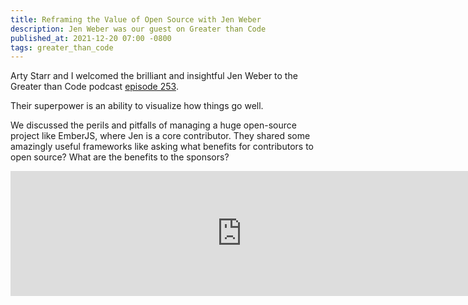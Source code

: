 ```yaml
---
title: Reframing the Value of Open Source with Jen Weber
description: Jen Weber was our guest on Greater than Code
published_at: 2021-12-20 07:00 -0800
tags: greater_than_code
---
```


Arty Starr and I welcomed the brilliant and insightful Jen Weber to the Greater
than Code podcast [episode 253](https://www.greaterthancode.com/reframing-the-value-of-open-source).

Their superpower is an ability to visualize how things go well.

We discussed the perils and pitfalls of managing a huge open-source project like
EmberJS, where Jen is a core contributor. They shared some amazingly useful
frameworks like asking what benefits for contributors to open source? What are
the benefits to the sponsors?

<iframe src="https://player.fireside.fm/v2/nERs6yQ-+ZujGiaxI?theme=dark" width="740" height="200" frameborder="0" scrolling="no"></iframe>
